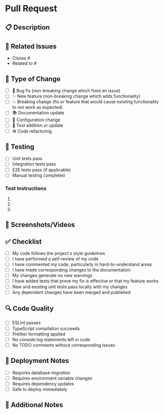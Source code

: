 # Pull Request

## 📋 Description
<!-- Provide a brief description of the changes in this PR -->

## 🎯 Related Issues
<!-- Link to related issues -->
- Closes #
- Related to #

## 🔄 Type of Change
<!-- Mark the relevant option with an "x" -->
- [ ] 🐛 Bug fix (non-breaking change which fixes an issue)
- [ ] ✨ New feature (non-breaking change which adds functionality)
- [ ] 💥 Breaking change (fix or feature that would cause existing functionality to not work as expected)
- [ ] 📚 Documentation update
- [ ] 🔧 Configuration change
- [ ] 🧪 Test addition or update
- [ ] ♻️ Code refactoring

## 🧪 Testing
<!-- Describe the tests you ran and how to reproduce them -->
- [ ] Unit tests pass
- [ ] Integration tests pass
- [ ] E2E tests pass (if applicable)
- [ ] Manual testing completed

### Test Instructions
<!-- Provide step-by-step instructions for testing this change -->
1. 
2. 
3. 

## 📸 Screenshots/Videos
<!-- Add screenshots or videos if applicable -->

## ✅ Checklist
<!-- Mark completed items with an "x" -->
- [ ] My code follows the project's style guidelines
- [ ] I have performed a self-review of my code
- [ ] I have commented my code, particularly in hard-to-understand areas
- [ ] I have made corresponding changes to the documentation
- [ ] My changes generate no new warnings
- [ ] I have added tests that prove my fix is effective or that my feature works
- [ ] New and existing unit tests pass locally with my changes
- [ ] Any dependent changes have been merged and published

## 🔍 Code Quality
- [ ] ESLint passes
- [ ] TypeScript compilation succeeds
- [ ] Prettier formatting applied
- [ ] No console.log statements left in code
- [ ] No TODO comments without corresponding issues

## 🚀 Deployment Notes
<!-- Any special deployment considerations -->
- [ ] Requires database migration
- [ ] Requires environment variable changes
- [ ] Requires dependency updates
- [ ] Safe to deploy immediately

## 📝 Additional Notes
<!-- Any additional information that reviewers should know -->
